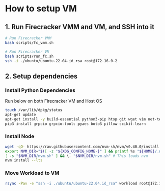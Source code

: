 # How to setup VM

## 1. Run Firecracker VMM and VM, and SSH into it
```bash
# Run Firecracker VMM
bash scripts/fc_vmm.sh

# Run Firecracker VM
bash scripts/run_fc.sh
ssh -i ./ubuntu/ubuntu-22.04.id_rsa root@172.16.0.2
```

## 2. Setup dependencies
### Install Python Dependencies 

Run below on both Firecracker VM and Host OS

```bash
touch /var/lib/dpkg/status
apt-get update
apt-get install -y build-essential python3-pip htop git wget vim net-tools rsync
pip3 install grpcio grpcio-tools pyaes boto3 pillow scikit-learn
```

### Install Node

```bash
wget -qO- https://raw.githubusercontent.com/nvm-sh/nvm/v0.40.0/install.sh | bash
export NVM_DIR="$([ -z "${XDG_CONFIG_HOME-}" ] && printf %s "${HOME}/.nvm" || printf %s "${XDG_CONFIG_HOME}/nvm")"
[ -s "$NVM_DIR/nvm.sh" ] && \. "$NVM_DIR/nvm.sh" # This loads nvm
nvm install --lts
```

### Move Workload to VM

```bash
rsync -Pav -e "ssh -i ./ubuntu/ubuntu-22.04.id_rsa" workload root@172.16.0.2:/root/.
```